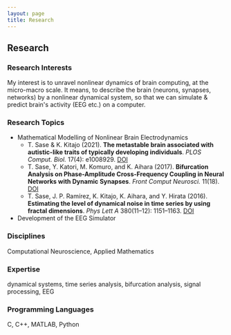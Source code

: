 ```yaml
---
layout: page
title: Research
---
```


## Research

### Research Interests
My interest is to unravel nonlinear dynamics of brain computing, at the micro-macro scale.
It means, to describe the brain (neurons, synapses, networks) by a nonlinear dynamical system, so that we can simulate & predict brain's activity (EEG etc.) on a computer.

### Research Topics
- Mathematical Modelling of Nonlinear Brain Electrodynamics
  - T. Sase & K. Kitajo (2021). **The metastable brain associated with autistic-like traits of typically developing individuals**. *PLOS Comput. Biol.* 17(4): e1008929. [DOI](https://doi.org/10.1371/journal.pcbi.1008929)
  - T. Sase, Y. Katori, M. Komuro, and K. Aihara (2017). **Bifurcation Analysis on Phase-Amplitude Cross-Frequency Coupling in Neural Networks with Dynamic Synapses**. *Front Comput Neurosci.* 11(18). [DOI](https://www.frontiersin.org/article/10.3389/fncom.2017.00018)
  - T. Sase, J. P. Ramírez, K. Kitajo, K. Aihara, and Y. Hirata (2016). **Estimating the level of dynamical noise in time series by using fractal dimensions**. *Phys Lett A* 380(11&ndash;12): 1151&ndash;1163. [DOI](https://doi.org/10.1016/j.physleta.2016.01.014)
- Development of the EEG Simulator

### Disciplines
Computational Neuroscience, Applied Mathematics

### Expertise
dynamical systems, time series analysis, bifurcation analysis, signal processing, EEG

### Programming Languages
C, C++, MATLAB, Python
